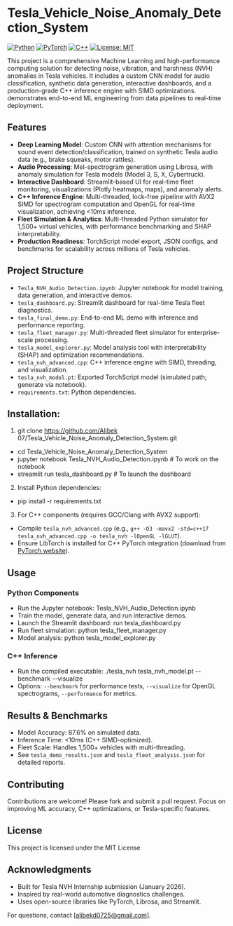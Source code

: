 # Tesla_Vehicle_Noise_Anomaly_Detection_System

[![Python](https://img.shields.io/badge/Python-3.10%2B-blue.svg)](https://www.python.org/) [![PyTorch](https://img.shields.io/badge/PyTorch-2.5%2B-orange.svg)](https://pytorch.org/) [![C++](https://img.shields.io/badge/C%2B%2B-17%2B-green.svg)](https://isocpp.org/) [![License: MIT](https://img.shields.io/badge/License-MIT-yellow.svg)](https://opensource.org/licenses/MIT)

This project is a comprehensive Machine Learning and high-performance computing solution for detecting noise, vibration, and harshness (NVH) anomalies in Tesla vehicles. It includes a custom CNN model for audio classification, synthetic data generation, interactive dashboards, and a production-grade C++ inference engine with SIMD optimizations. demonstrates end-to-end ML engineering from data pipelines to real-time deployment.

## Features
- **Deep Learning Model**: Custom CNN with attention mechanisms for sound event detection/classification, trained on synthetic Tesla audio data (e.g., brake squeaks, motor rattles).
- **Audio Processing**: Mel-spectrogram generation using Librosa, with anomaly simulation for Tesla models (Model 3, S, X, Cybertruck).
- **Interactive Dashboard**: Streamlit-based UI for real-time fleet monitoring, visualizations (Plotly heatmaps, maps), and anomaly alerts.
- **C++ Inference Engine**: Multi-threaded, lock-free pipeline with AVX2 SIMD for spectrogram computation and OpenGL for real-time visualization, achieving <10ms inference.
- **Fleet Simulation & Analytics**: Multi-threaded Python simulator for 1,500+ virtual vehicles, with performance benchmarking and SHAP interpretability.
- **Production Readiness**: TorchScript model export, JSON configs, and benchmarks for scalability across millions of Tesla vehicles.

## Project Structure
- `Tesla_NVH_Audio_Detection.ipynb`: Jupyter notebook for model training, data generation, and interactive demos.
- `tesla_dashboard.py`: Streamlit dashboard for real-time Tesla fleet diagnostics.
- `tesla_final_demo.py`: End-to-end ML demo with inference and performance reporting.
- `tesla_fleet_manager.py`: Multi-threaded fleet simulator for enterprise-scale processing.
- `tesla_model_explorer.py`: Model analysis tool with interpretability (SHAP) and optimization recommendations.
- `tesla_nvh_advanced.cpp`: C++ inference engine with SIMD, threading, and visualization.
- `tesla_nvh_model.pt`: Exported TorchScript model (simulated path; generate via notebook).
- `requirements.txt`: Python dependencies.


## Installation:
1. git clone https://github.com/Alibek 07/Tesla_Vehicle_Noise_Anomaly_Detection_System.git
- cd Tesla_Vehicle_Noise_Anomaly_Detection_System
- jupyter notebook Tesla_NVH_Audio_Detection.ipynb  # To work on the notebook
- streamlit run tesla_dashboard.py                 # To launch the dashboard
2. Install Python dependencies:
- pip install -r requirements.txt
3. For C++ components (requires GCC/Clang with AVX2 support):
- Compile `tesla_nvh_advanced.cpp` (e.g., `g++ -O3 -mavx2 -std=c++17 tesla_nvh_advanced.cpp -o tesla_nvh -lOpenGL -lGLUT`).
- Ensure LibTorch is installed for C++ PyTorch integration (download from [PyTorch website](https://pytorch.org/)).

## Usage
### Python Components
- Run the Jupyter notebook: Tesla_NVH_Audio_Detection.ipynb
- Train the model, generate data, and run interactive demos.
- Launch the Streamlit dashboard: run tesla_dashboard.py
- Run fleet simulation: python tesla_fleet_manager.py
- Model analysis: python tesla_model_explorer.py

### C++ Inference
- Run the compiled executable: ./tesla_nvh tesla_nvh_model.pt --benchmark --visualize
- Options: `--benchmark` for performance tests, `--visualize` for OpenGL spectrograms, `--performance` for metrics.

## Results & Benchmarks
- Model Accuracy: 87.6% on simulated data.
- Inference Time: <10ms (C++ SIMD-optimized).
- Fleet Scale: Handles 1,500+ vehicles with multi-threading.
- See `tesla_demo_results.json` and `tesla_fleet_analysis.json` for detailed reports.

## Contributing
Contributions are welcome! Please fork and submit a pull request. Focus on improving ML accuracy, C++ optimizations, or Tesla-specific features.

## License
This project is licensed under the MIT License 

## Acknowledgments
- Built for Tesla NVH Internship submission (January 2026).
- Inspired by real-world automotive diagnostics challenges.
- Uses open-source libraries like PyTorch, Librosa, and Streamlit.

For questions, contact [alibekd0725@gmail.com].



